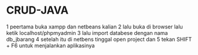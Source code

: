 # CRUD-JAVA
1 peertama buka xampp dan netbeans kalian
2 lalu buka di browser lalu ketik localhost/phpmyadmin
3 lalu import databese dengan nama db_jbarang
4 setelah itu di netbens tinggal open project dan
5 tekan SHIFT + F6  untuk menjalankan aplikasinya
